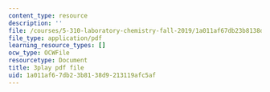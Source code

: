 ```yaml
---
content_type: resource
description: ''
file: /courses/5-310-laboratory-chemistry-fall-2019/1a011af67db23b8138d9213119afc5af_OQq7qH74T5E.pdf
file_type: application/pdf
learning_resource_types: []
ocw_type: OCWFile
resourcetype: Document
title: 3play pdf file
uid: 1a011af6-7db2-3b81-38d9-213119afc5af
---
```

